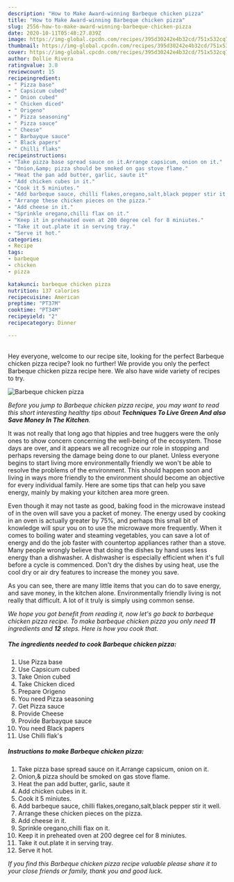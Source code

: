 ```yaml
---
description: "How to Make Award-winning Barbeque chicken pizza"
title: "How to Make Award-winning Barbeque chicken pizza"
slug: 2556-how-to-make-award-winning-barbeque-chicken-pizza
date: 2020-10-11T05:48:27.839Z
image: https://img-global.cpcdn.com/recipes/395d30242e4b32cd/751x532cq70/barbeque-chicken-pizza-recipe-main-photo.jpg
thumbnail: https://img-global.cpcdn.com/recipes/395d30242e4b32cd/751x532cq70/barbeque-chicken-pizza-recipe-main-photo.jpg
cover: https://img-global.cpcdn.com/recipes/395d30242e4b32cd/751x532cq70/barbeque-chicken-pizza-recipe-main-photo.jpg
author: Dollie Rivera
ratingvalue: 3.8
reviewcount: 15
recipeingredient:
- " Pizza base"
- " Capsicum cubed"
- " Onion cubed"
- " Chicken diced"
- " Origeno"
- " Pizza seasoning"
- " Pizza sauce"
- " Cheese"
- " Barbayque sauce"
- " Black papers"
- " Chilli flaks"
recipeinstructions:
- "Take pizza base spread sauce on it.Arrange capsicum, onion on it."
- "Onion,&amp; pizza should be smoked on gas stove flame."
- "Heat the pan add butter, garlic, saute it"
- "Add chicken cubes in it."
- "Cook it 5 miniutes."
- "Add barbeque sauce, chilli flakes,oregano,salt,black pepper stir it well."
- "Arrange these chicken pieces on the pizza."
- "Add cheese in it."
- "Sprinkle oregano,chilli flax on it."
- "Keep it in preheated oven at 200 degree cel for 8 miniutes."
- "Take it out.plate it in serving tray."
- "Serve it hot."
categories:
- Recipe
tags:
- barbeque
- chicken
- pizza

katakunci: barbeque chicken pizza 
nutrition: 137 calories
recipecuisine: American
preptime: "PT37M"
cooktime: "PT34M"
recipeyield: "2"
recipecategory: Dinner

---
```

<br>
Hey everyone, welcome to our recipe site, looking for the perfect Barbeque chicken pizza recipe? look no further! We provide you only the perfect Barbeque chicken pizza recipe here. We also have wide variety of recipes to try.
<br>


![Barbeque chicken pizza](https://img-global.cpcdn.com/recipes/395d30242e4b32cd/751x532cq70/barbeque-chicken-pizza-recipe-main-photo.jpg)

<i>Before you jump to Barbeque chicken pizza recipe, you may want to read this short interesting healthy tips about 
<strong>Techniques To Live Green And also Save Money In The Kitchen</strong>.</i>
</br>

It was not really that long ago that hippies and tree huggers were the only ones to show concern concerning the well-being of the ecosystem. Those days are over, and it appears we all recognize our role in stopping and perhaps reversing the damage being done to our planet. Unless everyone begins to start living more environmentally friendly we won't be able to resolve the problems of the environment. This should happen soon and living in ways more friendly to the environment should become an objective for every individual family. Here are some tips that can help you save energy, mainly by making your kitchen area more green.

Even though it may not taste as good, baking food in the microwave instead of in the oven will save you a packet of money. The energy used by cooking in an oven is actually greater by 75%, and perhaps this small bit of knowledge will spur you on to use the microwave more frequently. When it comes to boiling water and steaming vegetables, you can save a lot of energy and do the job faster with countertop appliances rather than a stove. Many people wrongly believe that doing the dishes by hand uses less energy than a dishwasher. A dishwasher is especially efficient when it's full before a cycle is commenced. Don't dry the dishes by using heat, use the cool dry or air dry features to increase the money you save.

As you can see, there are many little items that you can do to save energy, and save money, in the kitchen alone. Environmentally friendly living is not really that difficult. A lot of it truly is simply using common sense.


<i>We hope you got benefit from reading it, now let's go back to barbeque chicken pizza recipe. To make barbeque chicken pizza you only need <strong>11</strong> ingredients and <strong>12</strong> steps. Here is how you cook that.
</i>

##### The ingredients needed to cook Barbeque chicken pizza:

1. Use  Pizza base
1. Use  Capsicum cubed
1. Take  Onion cubed
1. Take  Chicken diced
1. Prepare  Origeno
1. You need  Pizza seasoning
1. Get  Pizza sauce
1. Provide  Cheese
1. Provide  Barbayque sauce
1. You need  Black papers
1. Use  Chilli flak&#39;s


##### Instructions to make Barbeque chicken pizza:

1. Take pizza base spread sauce on it.Arrange capsicum, onion on it.
1. Onion,&amp; pizza should be smoked on gas stove flame.
1. Heat the pan add butter, garlic, saute it
1. Add chicken cubes in it.
1. Cook it 5 miniutes.
1. Add barbeque sauce, chilli flakes,oregano,salt,black pepper stir it well.
1. Arrange these chicken pieces on the pizza.
1. Add cheese in it.
1. Sprinkle oregano,chilli flax on it.
1. Keep it in preheated oven at 200 degree cel for 8 miniutes.
1. Take it out.plate it in serving tray.
1. Serve it hot.


<i>If you find this Barbeque chicken pizza recipe valuable please share it to your close friends or family, thank you and good luck.</i>
